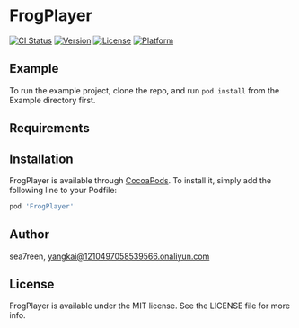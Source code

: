 # FrogPlayer

[![CI Status](https://img.shields.io/travis/sea7reen/FrogPlayer.svg?style=flat)](https://travis-ci.org/sea7reen/FrogPlayer)
[![Version](https://img.shields.io/cocoapods/v/FrogPlayer.svg?style=flat)](https://cocoapods.org/pods/FrogPlayer)
[![License](https://img.shields.io/cocoapods/l/FrogPlayer.svg?style=flat)](https://cocoapods.org/pods/FrogPlayer)
[![Platform](https://img.shields.io/cocoapods/p/FrogPlayer.svg?style=flat)](https://cocoapods.org/pods/FrogPlayer)

## Example

To run the example project, clone the repo, and run `pod install` from the Example directory first.

## Requirements

## Installation

FrogPlayer is available through [CocoaPods](https://cocoapods.org). To install
it, simply add the following line to your Podfile:

```ruby
pod 'FrogPlayer'
```

## Author

sea7reen, yangkai@1210497058539566.onaliyun.com

## License

FrogPlayer is available under the MIT license. See the LICENSE file for more info.
